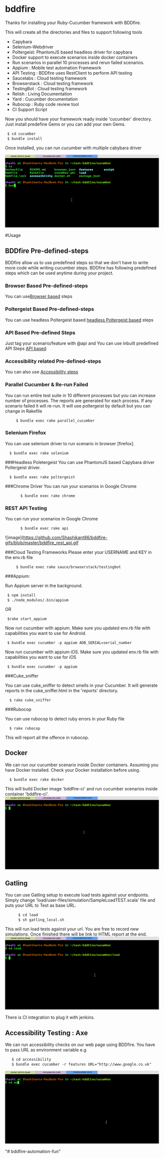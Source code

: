 # bddfire

Thanks for installing your Ruby-Cucumber framework with BDDfire. 

This will create all the directories and files to support following tools
* Capybara
* Selenium-Webdriver
* Poltergeist: PhantomJS based headless driver for capybara
* Docker support to execute scenarios inside docker containers
* Run scenarios in parallel 10 processes and rerun failed scenarios.
* Appium : Mobile test automation Framework
* API Testing : BDDfire uses RestClient to perform API testing
* Saucelabs : Cloud testing framework
* Browserstack : Cloud testing framework
* TestingBot : Cloud testing framework
* Relish : Living Documentation
* Yard : Cucumber documentation
* Rubocop : Ruby code review tool
* CI Support Script


Now you should have your framework ready inside 'cucumber' directory. Just install predefine Gems or you can add your own Gems.            

     $ cd cucumber
     $ bundle install

Once installed, you can run cucumber with multiple cabybara driver

![image](https://github.com/Shashikant86/bddfire-gifs/blob/master/bddfire_cucumber.gif)

#Usage
## BDDfire Pre-defined-steps
BDDfire allow us to use predefined steps so that we don't have to write more code while writing cucumber steps. BDDfire has following predefined steps which can be used anytime during your project.

### Browser Based Pre-defined-steps

You can use[Browser based](https://github.com/Shashikant86/bddfire/blob/master/pre-defined-steps/capybara_steps.md) steps

### Poltergeist Based Pre-defined-steps
You can use headless Poltergeist based [headless Poltergeist based](https://github.com/Shashikant86/bddfire/blob/master/pre-defined-steps/headless_steps.md) steps

### API Based Pre-defined Steps 

Just tag your scenario/feature with @api and You can use inbuilt predefined API Steps [API based](https://github.com/Shashikant86/bddfire/blob/master/pre-defined-steps/rest_api_steps.md)

### Accessibility related Pre-defined-steps

You can also use [Accessibility steps](https://github.com/Shashikant86/bddfire/blob/major-refactor/pre-defined-steps/accessibility_steps.md)


### Parallel Cucumber & Re-run Failed

You can run entire test suite in 10 different processes but you can increase number of processes. The reports are generated for each process. If any scenario failed it will re-run. It will use poltergeist by default but you can change in Rakefile

         $ bundle exec rake parallel_cucumber

### Selenium Firefox
You can use selenium driver to run scenario in browser [firefox].

      $ bundle exec rake selenium

###Headless Poletergeist
You can use PhantomJS based Capybara driver Poltergeist driver.

      $ bundle exec rake poltergeist

###Chrome Driver
You can run your scenarios in Google Chrome

           $ bundle exec rake chrome

### REST API Testing 
You can run your scenarios in Google Chrome

           $ bundle exec rake api

![image](https://github.com/Shashikant86/bddfire-gifs/blob/master/bddfire_rest_api.gif


###Cloud Testing Frameworks
 Please enter your USERNAME and KEY in the env.rb file

         $ bundle exec rake sauce/browserstack/testingbot


###Appium:

Run Appium server in the background.

     $ npm install
     $ ./node_modules/.bin/appium
OR

     $rake start_appium

 Now run cucumber with appium. Make sure you updated env.rb file with capabilities you want to use for Android.

     $ bundle exec cucumber -p appium ADB_SERIAL=serial_number

 Now run cucumber with appium iOS. Make sure you updated env.rb file with capabilities you want to use for iOS

     $ bundle exec cucumber -p appium

###Cuke_sniffer

You can use cuke_sniffer to detect smells in your Cucumber. It will generate reports in the cuke_sniffer.html in the 'reports' directory.

      $ rake cuke_sniffer

###Rubocop

You can use rubocop to detect ruby errors in your Ruby file

      $ rake rubocop

This will report all the offence in rubocop.



## Docker

We can run our cucumber scenario inside Docker containers. Assuming you have Docker installed. Check your Docker installation before using.

      $ bundle exec rake docker
This will build Docker image 'bddfire-ci' and run cucumber scenarios inside container 'bddfire-ci'. 
![image](https://github.com/Shashikant86/bddfire-gifs/blob/master/bddfire_docker.gif)

## Gatling

You can use Gatling setup to execute load tests against your endpoints. Simply change 'load/user-files/simulation/SampleLoadTEST.scala' file and puts your URL to Test as base URL.

          $ cd load
          $ sh gatling_local.sh
This will run load tests against your url. You are free to record new simulations. Once finished there will be link to HTML report at the end.
![image](https://github.com/Shashikant86/bddfire-gifs/blob/master/bddfire_load.gif)

There is CI integration to plug it with jenkins.



## Accessibility Testing : Axe

We can run accessibility checks on our web page using BDDfire. You have to pass URL as environment variable e.g

       $ cd accessibility
       $ bundle exec cucumber -r features URL="http://www.google.co.uk"

![image](https://github.com/Shashikant86/bddfire-gifs/blob/master/bddfire_accessibility.gif)



"# bddfire-automation-fun" 
